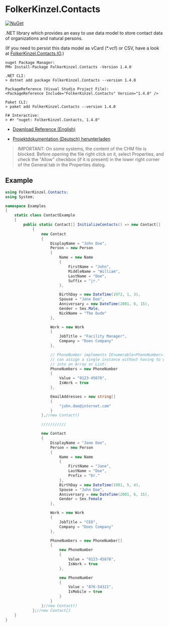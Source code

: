 # FolkerKinzel.Contacts
[![NuGet](https://img.shields.io/nuget/v/FolkerKinzel.Contacts)](https://www.nuget.org/packages/FolkerKinzel.Contacts/)


.NET library which provides an easy to use data model to store contact data of organizations and natural persons.

(If you need to persist this data model as vCard (*.vcf) or CSV, have a look at [FolkerKinzel.Contacts.IO](https://github.com/FolkerKinzel/Contacts.IO).)

```
nuget Package Manager:
PM> Install-Package FolkerKinzel.Contacts -Version 1.4.0

.NET CLI:
> dotnet add package FolkerKinzel.Contacts --version 1.4.0

PackageReference (Visual Studio Project File):
<PackageReference Include="FolkerKinzel.Contacts" Version="1.4.0" />

Paket CLI:
> paket add FolkerKinzel.Contacts --version 1.4.0

F# Interactive:
> #r "nuget: FolkerKinzel.Contacts, 1.4.0"
```

* [Download Reference (English)](https://github.com/FolkerKinzel/Contacts/blob/master/ProjectReference/1.4.0/FolkerKinzel.Contacts.en.chm)

* [Projektdokumentation (Deutsch) herunterladen](https://github.com/FolkerKinzel/Contacts/blob/master/ProjectReference/1.4.0/FolkerKinzel.Contacts.de.chm)

> IMPORTANT: On some systems, the content of the CHM file is blocked. Before opening the file right click on it, select Properties, and check the "Allow" checkbox (if it is present) in the lower right corner of the General tab in the Properties dialog.

## Example
```csharp
using FolkerKinzel.Contacts;
using System;

namespace Examples
{
    static class ContactExample
    {
        public static Contact[] InitializeContacts() => new Contact[]
            {
                new Contact
                {
                    DisplayName = "John Doe",
                    Person = new Person
                    {
                        Name = new Name
                        {
                            FirstName = "John",
                            MiddleName = "William",
                            LastName = "Doe",
                            Suffix = "jr."
                        },

                        BirthDay = new DateTime(1972, 1, 3),
                        Spouse = "Jane Doe",
                        Anniversary = new DateTime(2001, 6, 15),
                        Gender = Sex.Male,
                        NickName = "The Dude"
                    },

                    Work = new Work
                    {
                        JobTitle = "Facility Manager",
                        Company = "Does Company"
                    },

                    // PhoneNumber implements IEnumerable<PhoneNumber>. So you
                    // can assign a single instance without having to wrap it 
                    // into an Array or List:
                    PhoneNumbers = new PhoneNumber
                    {
                        Value = "0123-45678",
                        IsWork = true
                    },

                    EmailAddresses = new string[]
                    {
                        "john.doe@internet.com"
                    }
                },//new Contact()

                ///////////

                new Contact
                {
                    DisplayName = "Jane Doe",
                    Person = new Person
                    {
                        Name = new Name
                        {
                            FirstName = "Jane",
                            LastName = "Doe",
                            Prefix = "Dr."
                        },
                        BirthDay = new DateTime(1981, 5, 4),
                        Spouse = "John Doe",
                        Anniversary = new DateTime(2001, 6, 15),
                        Gender = Sex.Female
                    },

                    Work = new Work
                    {
                        JobTitle = "CEO",
                        Company = "Does Company"
                    },

                    PhoneNumbers = new PhoneNumber[]
                    {
                        new PhoneNumber
                        {
                            Value = "0123-45678",
                            IsWork = true
                        },

                        new PhoneNumber
                        {
                            Value = "876-54321",
                            IsMobile = true
                        }
                    }
                }//new Contact()
            };//new Contact[]
    }
}
```
